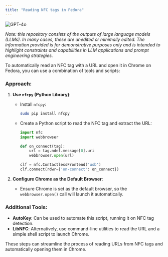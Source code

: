 ```yaml
---
title: "Reading NFC tags in Fedora"
---
```

![GPT-4o](https://img.shields.io/badge/GPT--4o-3333FF?style=for-the-badge&logo=openai&logoColor=white)



*Note: this repository consists of the outputs of large language models (LLMs). In many cases, these are unedited or minimally edited. The information provided is for demonstrative purposes only and is intended to highlight constraints and capabilities in LLM applications and prompt engineering strategies.*


To automatically read an NFC tag with a URL and open it in Chrome on Fedora, you can use a combination of tools and scripts:

### Approach:
1. **Use `nfcpy` (Python Library)**:
   - Install `nfcpy`:
     ```bash
     sudo pip install nfcpy
     ```
   - Create a Python script to read the NFC tag and extract the URL:
     ```python
     import nfc
     import webbrowser

     def on_connect(tag):
         url = tag.ndef.message[0].uri
         webbrowser.open(url)

     clf = nfc.ContactlessFrontend('usb')
     clf.connect(rdwr={'on-connect': on_connect})
     ```

2. **Configure Chrome as the Default Browser**:
   - Ensure Chrome is set as the default browser, so the `webbrowser.open()` call will launch it automatically.

### Additional Tools:
- **AutoKey**: Can be used to automate this script, running it on NFC tag detection.
- **LibNFC**: Alternatively, use command-line utilities to read the URL and a simple shell script to launch Chrome.

These steps can streamline the process of reading URLs from NFC tags and automatically opening them in Chrome.